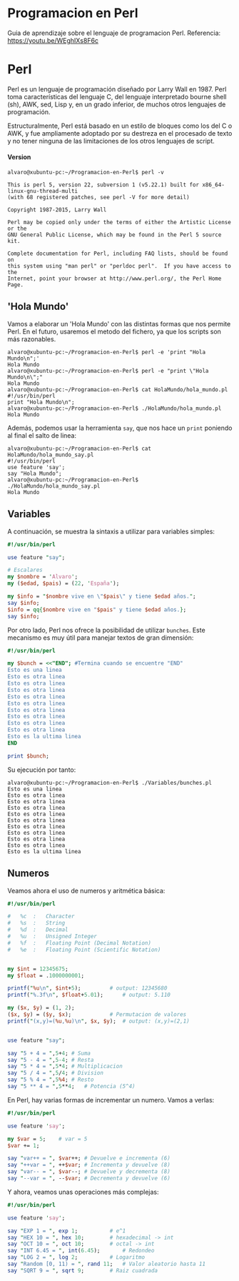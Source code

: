 # Programacion en Perl
Guia de aprendizaje sobre el lenguaje de programacion Perl. Referencia: https://youtu.be/WEghIXs8F6c

# Perl
Perl es un lenguaje de programación diseñado por Larry Wall en 1987. Perl toma características del lenguaje C, del lenguaje interpretado bourne shell (sh), AWK, sed, Lisp y, en un grado inferior, de muchos otros lenguajes de programación.

Estructuralmente, Perl está basado en un estilo de bloques como los del C o AWK, y fue ampliamente adoptado por su destreza en el procesado de texto y no tener ninguna de las limitaciones de los otros lenguajes de script.

#### Version 
    alvaro@xubuntu-pc:~/Programacion-en-Perl$ perl -v
    
    This is perl 5, version 22, subversion 1 (v5.22.1) built for x86_64-linux-gnu-thread-multi
    (with 68 registered patches, see perl -V for more detail)
    
    Copyright 1987-2015, Larry Wall
    
    Perl may be copied only under the terms of either the Artistic License or the
    GNU General Public License, which may be found in the Perl 5 source kit.
    
    Complete documentation for Perl, including FAQ lists, should be found on
    this system using "man perl" or "perldoc perl".  If you have access to the
    Internet, point your browser at http://www.perl.org/, the Perl Home Page.
  
## 'Hola Mundo'
Vamos a elaborar un 'Hola Mundo' con las distintas formas que nos permite Perl. En el futuro, usaremos el metodo del fichero, ya que los scripts son más razonables.

    alvaro@xubuntu-pc:~/Programacion-en-Perl$ perl -e 'print "Hola Mundo\n";'
    Hola Mundo
    alvaro@xubuntu-pc:~/Programacion-en-Perl$ perl -e "print \"Hola Mundo\n\";"
    Hola Mundo
    alvaro@xubuntu-pc:~/Programacion-en-Perl$ cat HolaMundo/hola_mundo.pl 
    #!/usr/bin/perl
    print "Hola Mundo\n";
    alvaro@xubuntu-pc:~/Programacion-en-Perl$ ./HolaMundo/hola_mundo.pl 
    Hola Mundo

Además, podemos usar la herramienta `say`, que nos hace un `print` poniendo al final el salto de linea:

    alvaro@xubuntu-pc:~/Programacion-en-Perl$ cat HolaMundo/hola_mundo_say.pl 
    #!/usr/bin/perl
    use feature 'say';
    say "Hola Mundo";
    alvaro@xubuntu-pc:~/Programacion-en-Perl$ ./HolaMundo/hola_mundo_say.pl 
    Hola Mundo


## Variables
A continuación, se muestra la sintaxis a utilizar para variables simples:

```Perl
#!/usr/bin/perl

use feature "say";

# Escalares
my $nombre = 'Alvaro';
my ($edad, $pais) = (22, 'España');

my $info = "$nombre vive en \"$pais\" y tiene $edad años.";
say $info;
$info = qq{$nombre vive en "$pais" y tiene $edad años.};
say $info;

```

Por otro lado, Perl nos ofrece la posibilidad de utilizar `bunches`. Este mecanismo es muy útil para manejar textos de gran dimensión:

```Perl
#!/usr/bin/perl

my $bunch = <<"END"; #Termina cuando se encuentre "END"
Esto es una linea
Esto es otra linea
Esto es otra linea
Esto es otra linea
Esto es otra linea
Esto es otra linea
Esto es otra linea
Esto es otra linea
Esto es otra linea
Esto es otra linea
Esto es la ultima linea
END

print $bunch;
```

Su ejecución por tanto:

    alvaro@xubuntu-pc:~/Programacion-en-Perl$ ./Variables/bunches.pl 
    Esto es una linea
    Esto es otra linea
    Esto es otra linea
    Esto es otra linea
    Esto es otra linea
    Esto es otra linea
    Esto es otra linea
    Esto es otra linea
    Esto es otra linea
    Esto es otra linea
    Esto es la ultima linea


## Numeros
Veamos ahora el uso de numeros y aritmética básica:

```Perl
#!/usr/bin/perl

#	%c	:	Character
#	%s	:	String
#	%d	:	Decimal
#	%u	:	Unsigned Integer
#	%f	:	Floating Point (Decimal Notation)
#	%e	:	Floating Point (Scientific Notation)


my $int = 12345675;
my $float = .1000000001;

printf("%u\n", $int+5);			# output: 12345680
printf("%.3f\n", $float+5.01);		# output: 5.110

my ($x, $y) = (1, 2);
($x, $y) = ($y, $x);			# Permutacion de valores
printf("(x,y)=(%u,%u)\n", $x, $y);	# output: (x,y)=(2,1)


use feature "say";

say "5 + 4 = ",5+4;	# Suma
say "5 - 4 = ",5-4;	# Resta
say "5 * 4 = ",5*4;	# Multiplicacion
say "5 / 4 = ",5/4;	# Division
say "5 % 4 = ",5%4;	# Resto
say "5 ** 4 = ",5**4;	# Potencia (5^4)

```

En Perl, hay varias formas de incrementar un numero. Vamos a verlas:


```Perl
#!/usr/bin/perl

use feature 'say';

my $var = 5;	# var = 5
$var += 1;

say "var++ = ", $var++;	# Devuelve e incrementa (6)
say "++var = ", ++$var;	# Incrementa y devuelve (8)
say "var-- = ", $var--;	# Devuelve y decrementa	(8)
say "--var = ", --$var;	# Decrementa y devuelve	(6)

```

Y ahora, veamos unas operaciones más complejas:


```Perl
#!/usr/bin/perl

use feature 'say';

say "EXP 1 = ", exp 1;			# e^1
say "HEX 10 = ", hex 10;		# hexadecimal -> int
say "OCT 10 = ", oct 10;		# octal -> int
say "INT 6.45 = ", int(6.45);		# Redondeo
say "LOG 2 = ", log 2;			# Logaritmo
say "Random [0, 11) = ", rand 11;	# Valor aleatorio hasta 11
say "SQRT 9 = ", sqrt 9;		# Raiz cuadrada

```


